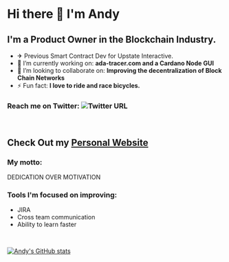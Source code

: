 # Hi there 👋 I'm Andy

## I'm a Product Owner in the Blockchain Industry.

<!--
**andywoodruff6/andywoodruff6** is a ✨ _special_ ✨ repository because its `README.md` (this file) appears on your GitHub profile.
Here are some ideas to get you started: -->
- ✈  Previous Smart Contract Dev for Upstate Interactive. 
- 🔭 I’m currently working on: <b>ada-tracer.com and a Cardano Node GUI</b>
- 👯 I’m looking to collaborate on: <b>Improving the decentralization of Block Chain Networks</b>
- ⚡ Fun fact: <b>I love to ride and race bicycles.</b>


### Reach me on Twitter: ![Twitter URL](https://img.shields.io/twitter/url?label=Follow%20Me&style=social&url=https%3A%2F%2Ftwitter.com%2FWoodruffAndy)
<br>

## Check Out my [Personal Website](https://andywoodruff6.github.io/#home)

### My motto:
DEDICATION OVER MOTIVATION

### Tools I'm focused on improving:
- JIRA
- Cross team communication
- Ability to learn faster
<br>

[![Andy's GitHub stats](https://github-readme-stats.vercel.app/api?username=andywoodruff6)](https://github.com/anuraghazra/github-readme-stats)

[twitter]: https://twitter.com/WoodruffAndy
